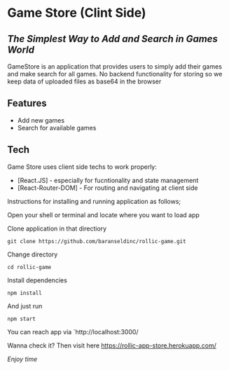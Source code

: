# Game Store (Clint Side)
## _The Simplest Way to Add and Search in Games World_

GameStore is an application that provides users to simply add their games and make search for all games. 
No backend functionality for storing so we keep data of uploaded files as base64 in the browser

## Features

- Add new games
- Search for available games 

## Tech

Game Store uses client side techs to work properly:

- [React.JS] - especially for fucntionality and state management
- [React-Router-DOM] - For routing and navigating at client side

Instructions for installing and running application as follows;

Open your shell or terminal and locate where you want to load app

Clone application in that directiory

`git clone https://github.com/baranseldinc/rollic-game.git`


Change directory

`cd rollic-game`


Install dependencies

`npm install`


And just run

`npm start`


You can reach app via `http://localhost:3000/

Wanna check it? Then visit here https://rollic-app-store.herokuapp.com/


_Enjoy time_
